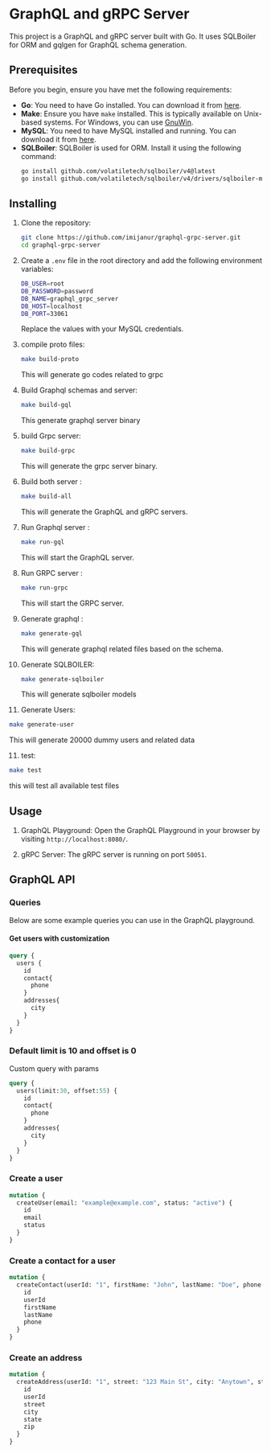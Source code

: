 # GraphQL and gRPC Server

This project is a GraphQL and gRPC server built with Go. It uses SQLBoiler for ORM and gqlgen for GraphQL schema generation.

## Prerequisites

Before you begin, ensure you have met the following requirements:

- **Go**: You need to have Go installed. You can download it from [here](https://golang.org/dl/).
- **Make**: Ensure you have `make` installed. This is typically available on Unix-based systems. For Windows, you can use [GnuWin](http://gnuwin32.sourceforge.net/packages/make.htm).
- **MySQL**: You need to have MySQL installed and running. You can download it from [here](https://dev.mysql.com/downloads/mysql/).
- **SQLBoiler**: SQLBoiler is used for ORM. Install it using the following command:
  ```sh
  go install github.com/volatiletech/sqlboiler/v4@latest
  go install github.com/volatiletech/sqlboiler/v4/drivers/sqlboiler-mysql@latest
  ```

## Installing
1. Clone the repository:
   ```sh
   git clone https://github.com/imijanur/graphql-grpc-server.git
   cd graphql-grpc-server
   ```

2. Create a `.env` file in the root directory and add the following environment variables:
   ```sh
   DB_USER=root
   DB_PASSWORD=password
   DB_NAME=graphql_grpc_server
   DB_HOST=localhost
   DB_PORT=33061
   ```
   Replace the values with your MySQL credentials.

3. compile proto files:
   ```sh
   make build-proto
   ```
   This will generate go codes related to grpc

4. Build Graphql schemas and server:
   ```sh
   make build-gql
   ```
   This generate graphql server binary

5. build Grpc server:
   ```sh
   make build-grpc
   ```
   This will generate the grpc server binary.

6. Build both server :
   ```sh
   make build-all
   ```
   This will generate the GraphQL and gRPC servers.

7. Run Graphql server :
   ```sh
   make run-gql
   ```
   This will start the GraphQL server.

8. Run GRPC server :
   ```sh
   make run-grpc
   ```
   This will start the GRPC server.

9. Generate graphql :
   ```sh
   make generate-gql
   ```
   This will generate graphql related files based on the schema.

9. Generate SQLBOILER:
   ```sh
   make generate-sqlboiler
   ```
   This will generate sqlboiler models

10. Generate Users:
   ```sh
   make generate-user
   ```
   This will generate 20000 dummy users and related data

11. test:
   ```sh
   make test
   ```
   this will test all available test files



## Usage

1. GraphQL Playground: Open the GraphQL Playground in your browser by visiting `http://localhost:8080/`.

2. gRPC Server: The gRPC server is running on port `50051`.

## GraphQL API

### Queries
Below are some example queries you can use in the GraphQL playground.

#### Get users with customization
```graphql
query {
  users {
    id
    contact{
      phone
    }
    addresses{
      city
    }
  }
}
```

### Default limit is 10 and offset is 0

Custom query with params
```graphql
query {
  users(limit:30, offset:55) {
    id
    contact{
      phone
    }
    addresses{
      city
    }
  }
}
```

### Create a user
```graphql
mutation {
  createUser(email: "example@example.com", status: "active") {
    id
    email
    status
  }
}
```

### Create a contact for a user
```graphql
mutation {
  createContact(userId: "1", firstName: "John", lastName: "Doe", phone: "123-456-7890") {
    id
    userId
    firstName
    lastName
    phone
  }
}
```

### Create an address
```graphql
mutation {
  createAddress(userId: "1", street: "123 Main St", city: "Anytown", state: "CA", zip: "12345") {
    id
    userId
    street
    city
    state
    zip
  }
}
```



